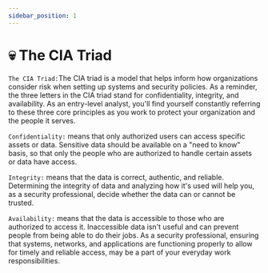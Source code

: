 ```yaml
---
sidebar_position: 1
---
```


# 💀 The CIA Triad


`The CIA Triad:`The CIA triad is a model that helps inform how organizations consider risk when setting up systems and security policies. As a reminder, the three letters in the CIA triad stand for confidentiality, integrity, and availability. As an entry-level analyst, you'll find yourself constantly referring to these three core principles as you work to protect your organization and the people it serves.

`Confidentiality:` means that only authorized users can access specific assets or data. Sensitive data should be available on a "need to know" basis, so that only the people who are authorized to handle certain assets or data have access.

`Integrity:` means that the data is correct, authentic, and reliable. Determining the integrity of data and analyzing how it's used will help you, as a security professional, decide whether the data can or cannot be trusted.

`Availability:` means that the data is accessible to those who are authorized to access it. Inaccessible data isn't useful and can prevent people from being able to do their jobs. As a security professional, ensuring that systems, networks, and applications are functioning properly to allow for timely and reliable access, may be a part of your everyday work responsibilities.

